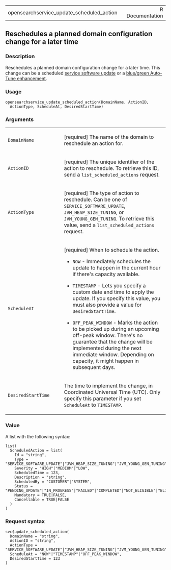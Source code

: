 <table style="width: 100%;">
<tbody>
<tr class="odd">
<td>opensearchservice_update_scheduled_action</td>
<td style="text-align: right;">R Documentation</td>
</tr>
</tbody>
</table>

## Reschedules a planned domain configuration change for a later time

### Description

Reschedules a planned domain configuration change for a later time. This
change can be a scheduled [service software
update](https://docs.aws.amazon.com/opensearch-service/latest/developerguide/service-software.html)
or a [blue/green Auto-Tune
enhancement](https://docs.aws.amazon.com/opensearch-service/latest/developerguide/auto-tune.html#auto-tune-types).

### Usage

    opensearchservice_update_scheduled_action(DomainName, ActionID,
      ActionType, ScheduleAt, DesiredStartTime)

### Arguments

<table>
<colgroup>
<col style="width: 35%" />
<col style="width: 65%" />
</colgroup>
<tbody>
<tr class="odd">
<td><code
id="opensearchservice_update_scheduled_action_:_DomainName">DomainName</code></td>
<td><p>[required] The name of the domain to reschedule an action
for.</p></td>
</tr>
<tr class="even">
<td><code
id="opensearchservice_update_scheduled_action_:_ActionID">ActionID</code></td>
<td><p>[required] The unique identifier of the action to reschedule. To
retrieve this ID, send a <code>list_scheduled_actions</code>
request.</p></td>
</tr>
<tr class="odd">
<td><code
id="opensearchservice_update_scheduled_action_:_ActionType">ActionType</code></td>
<td><p>[required] The type of action to reschedule. Can be one of
<code>SERVICE_SOFTWARE_UPDATE</code>, <code>JVM_HEAP_SIZE_TUNING</code>,
or <code>JVM_YOUNG_GEN_TUNING</code>. To retrieve this value, send a
<code>list_scheduled_actions</code> request.</p></td>
</tr>
<tr class="even">
<td><code
id="opensearchservice_update_scheduled_action_:_ScheduleAt">ScheduleAt</code></td>
<td><p>[required] When to schedule the action.</p>
<ul>
<li><p><code>NOW</code> - Immediately schedules the update to happen in
the current hour if there's capacity available.</p></li>
<li><p><code>TIMESTAMP</code> - Lets you specify a custom date and time
to apply the update. If you specify this value, you must also provide a
value for <code>DesiredStartTime</code>.</p></li>
<li><p><code>OFF_PEAK_WINDOW</code> - Marks the action to be picked up
during an upcoming off-peak window. There's no guarantee that the change
will be implemented during the next immediate window. Depending on
capacity, it might happen in subsequent days.</p></li>
</ul></td>
</tr>
<tr class="odd">
<td><code
id="opensearchservice_update_scheduled_action_:_DesiredStartTime">DesiredStartTime</code></td>
<td><p>The time to implement the change, in Coordinated Universal Time
(UTC). Only specify this parameter if you set <code>ScheduleAt</code> to
<code>TIMESTAMP</code>.</p></td>
</tr>
</tbody>
</table>

### Value

A list with the following syntax:

    list(
      ScheduledAction = list(
        Id = "string",
        Type = "SERVICE_SOFTWARE_UPDATE"|"JVM_HEAP_SIZE_TUNING"|"JVM_YOUNG_GEN_TUNING",
        Severity = "HIGH"|"MEDIUM"|"LOW",
        ScheduledTime = 123,
        Description = "string",
        ScheduledBy = "CUSTOMER"|"SYSTEM",
        Status = "PENDING_UPDATE"|"IN_PROGRESS"|"FAILED"|"COMPLETED"|"NOT_ELIGIBLE"|"ELIGIBLE",
        Mandatory = TRUE|FALSE,
        Cancellable = TRUE|FALSE
      )
    )

### Request syntax

    svc$update_scheduled_action(
      DomainName = "string",
      ActionID = "string",
      ActionType = "SERVICE_SOFTWARE_UPDATE"|"JVM_HEAP_SIZE_TUNING"|"JVM_YOUNG_GEN_TUNING",
      ScheduleAt = "NOW"|"TIMESTAMP"|"OFF_PEAK_WINDOW",
      DesiredStartTime = 123
    )
